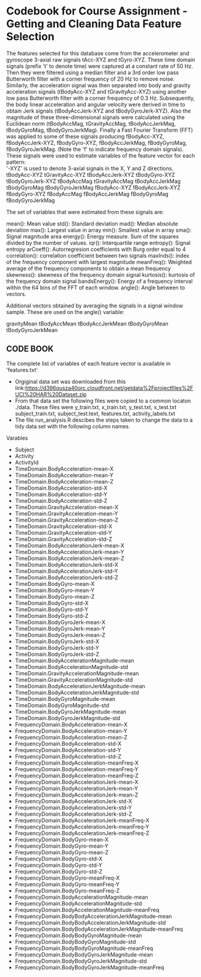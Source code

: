 Codebook for Course Assignment -  Getting and Cleaning Data
Feature Selection 
=================

The features selected for this database come from the accelerometer and gyroscope 3-axial raw signals tAcc-XYZ and tGyro-XYZ. These time domain signals (prefix 't' to denote time) were captured at a constant rate of 50 Hz. Then they were filtered using a median filter and a 3rd order low pass Butterworth filter with a corner frequency of 20 Hz to remove noise. Similarly, the acceleration signal was then separated into body and gravity acceleration signals (tBodyAcc-XYZ and tGravityAcc-XYZ) using another low pass Butterworth filter with a corner frequency of 0.3 Hz. 
Subsequently, the body linear acceleration and angular velocity were derived in time to obtain Jerk signals (tBodyAccJerk-XYZ and tBodyGyroJerk-XYZ). Also the magnitude of these three-dimensional signals were calculated using the Euclidean norm (tBodyAccMag, tGravityAccMag, tBodyAccJerkMag, tBodyGyroMag, tBodyGyroJerkMag). 
Finally a Fast Fourier Transform (FFT) was applied to some of these signals producing fBodyAcc-XYZ, fBodyAccJerk-XYZ, fBodyGyro-XYZ, fBodyAccJerkMag, fBodyGyroMag, fBodyGyroJerkMag. (Note the 'f' to indicate frequency domain signals). 
These signals were used to estimate variables of the feature vector for each pattern:  
'-XYZ' is used to denote 3-axial signals in the X, Y and Z directions.
tBodyAcc-XYZ
tGravityAcc-XYZ
tBodyAccJerk-XYZ
tBodyGyro-XYZ
tBodyGyroJerk-XYZ
tBodyAccMag
tGravityAccMag
tBodyAccJerkMag
tBodyGyroMag
tBodyGyroJerkMag
fBodyAcc-XYZ
fBodyAccJerk-XYZ
fBodyGyro-XYZ
fBodyAccMag
fBodyAccJerkMag
fBodyGyroMag
fBodyGyroJerkMag

The set of variables that were estimated from these signals are: 

mean(): Mean value
std(): Standard deviation
mad(): Median absolute deviation 
max(): Largest value in array
min(): Smallest value in array
sma(): Signal magnitude area
energy(): Energy measure. Sum of the squares divided by the number of values. 
iqr(): Interquartile range 
entropy(): Signal entropy
arCoeff(): Autorregresion coefficients with Burg order equal to 4
correlation(): correlation coefficient between two signals
maxInds(): index of the frequency component with largest magnitude
meanFreq(): Weighted average of the frequency components to obtain a mean frequency
skewness(): skewness of the frequency domain signal 
kurtosis(): kurtosis of the frequency domain signal 
bandsEnergy(): Energy of a frequency interval within the 64 bins of the FFT of each window.
angle(): Angle between to vectors.

Additional vectors obtained by averaging the signals in a signal window sample. These are used on the angle() variable:

gravityMean
tBodyAccMean
tBodyAccJerkMean
tBodyGyroMean
tBodyGyroJerkMean
## CODE BOOK
The complete list of variables of each feature vector is available in 'features.txt'

* Orgiginal data set was downloaded from this link:https://d396qusza40orc.cloudfront.net/getdata%2Fprojectfiles%2FUCI%20HAR%20Dataset.zip 
* From that data set the following files were copied to a common locaton ./data. These files were y_train.txt, x_train.txt, y_test.txt, x_test.txt subject_train.txt, subject_test.text, features.txt, activity_labels.txt
* The file run_analysis.R descibes the steps taken to change the data to a tidy data set with the following column names.

Varables
* Subject
* Activity
* ActivityId
* TimeDomain.BodyAcceleration-mean-X
* TimeDomain.BodyAcceleration-mean-Y
* TimeDomain.BodyAcceleration-mean-Z
* TimeDomain.BodyAcceleration-std-X
* TimeDomain.BodyAcceleration-std-Y
* TimeDomain.BodyAcceleration-std-Z
* TimeDomain.GravityAcceleration-mean-X
* TimeDomain.GravityAcceleration-mean-Y
* TimeDomain.GravityAcceleration-mean-Z
* TimeDomain.GravityAcceleration-std-X
* TimeDomain.GravityAcceleration-std-Y
* TimeDomain.GravityAcceleration-std-Z
* TimeDomain.BodyAccelerationJerk-mean-X
* TimeDomain.BodyAccelerationJerk-mean-Y
* TimeDomain.BodyAccelerationJerk-mean-Z
* TimeDomain.BodyAccelerationJerk-std-X
* TimeDomain.BodyAccelerationJerk-std-Y
* TimeDomain.BodyAccelerationJerk-std-Z
* TimeDomain.BodyGyro-mean-X
* TimeDomain.BodyGyro-mean-Y
* TimeDomain.BodyGyro-mean-Z
* TimeDomain.BodyGyro-std-X
* TimeDomain.BodyGyro-std-Y
* TimeDomain.BodyGyro-std-Z
* TimeDomain.BodyGyroJerk-mean-X
* TimeDomain.BodyGyroJerk-mean-Y
* TimeDomain.BodyGyroJerk-mean-Z
* TimeDomain.BodyGyroJerk-std-X
* TimeDomain.BodyGyroJerk-std-Y
* TimeDomain.BodyGyroJerk-std-Z
* TimeDomain.BodyAccelerationMagnitude-mean
* TimeDomain.BodyAccelerationMagnitude-std
* TimeDomain.GravityAccelerationMagnitude-mean
* TimeDomain.GravityAccelerationMagnitude-std
* TimeDomain.BodyAccelerationJerkMagnitude-mean
* TimeDomain.BodyAccelerationJerkMagnitude-std
* TimeDomain.BodyGyroMagnitude-mean
* TimeDomain.BodyGyroMagnitude-std
* TimeDomain.BodyGyroJerkMagnitude-mean
* TimeDomain.BodyGyroJerkMagnitude-std
* FrequencyDomain.BodyAcceleration-mean-X
* FrequencyDomain.BodyAcceleration-mean-Y
* FrequencyDomain.BodyAcceleration-mean-Z
* FrequencyDomain.BodyAcceleration-std-X
* FrequencyDomain.BodyAcceleration-std-Y
* FrequencyDomain.BodyAcceleration-std-Z
* FrequencyDomain.BodyAcceleration-meanFreq-X
* FrequencyDomain.BodyAcceleration-meanFreq-Y
* FrequencyDomain.BodyAcceleration-meanFreq-Z
* FrequencyDomain.BodyAccelerationJerk-mean-X
* FrequencyDomain.BodyAccelerationJerk-mean-Y
* FrequencyDomain.BodyAccelerationJerk-mean-Z
* FrequencyDomain.BodyAccelerationJerk-std-X
* FrequencyDomain.BodyAccelerationJerk-std-Y
* FrequencyDomain.BodyAccelerationJerk-std-Z
* FrequencyDomain.BodyAccelerationJerk-meanFreq-X
* FrequencyDomain.BodyAccelerationJerk-meanFreq-Y
* FrequencyDomain.BodyAccelerationJerk-meanFreq-Z
* FrequencyDomain.BodyGyro-mean-X
* FrequencyDomain.BodyGyro-mean-Y
* FrequencyDomain.BodyGyro-mean-Z
* FrequencyDomain.BodyGyro-std-X
* FrequencyDomain.BodyGyro-std-Y
* FrequencyDomain.BodyGyro-std-Z
* FrequencyDomain.BodyGyro-meanFreq-X
* FrequencyDomain.BodyGyro-meanFreq-Y
* FrequencyDomain.BodyGyro-meanFreq-Z
* FrequencyDomain.BodyAccelerationMagnitude-mean
* FrequencyDomain.BodyAccelerationMagnitude-std
* FrequencyDomain.BodyAccelerationMagnitude-meanFreq
* FrequencyDomain.BodyBodyAccelerationJerkMagnitude-mean
* FrequencyDomain.BodyBodyAccelerationJerkMagnitude-std
* FrequencyDomain.BodyBodyAccelerationJerkMagnitude-meanFreq
* FrequencyDomain.BodyBodyGyroMagnitude-mean
* FrequencyDomain.BodyBodyGyroMagnitude-std
* FrequencyDomain.BodyBodyGyroMagnitude-meanFreq
* FrequencyDomain.BodyBodyGyroJerkMagnitude-mean
* FrequencyDomain.BodyBodyGyroJerkMagnitude-std
* FrequencyDomain.BodyBodyGyroJerkMagnitude-meanFreq
